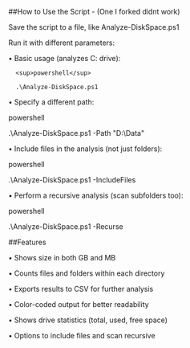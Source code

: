 ##How to Use the Script - (One I forked didnt work)

Save the script to a file, like Analyze-DiskSpace.ps1

Run it with different parameters:

•	Basic usage (analyzes C: drive):
```
  <sup>powershell</sup>

  .\Analyze-DiskSpace.ps1
```

•	Specify a different path:

  powershell

  .\Analyze-DiskSpace.ps1 -Path "D:\Data"


•	Include files in the analysis (not just folders):
  
  powershell
  
  .\Analyze-DiskSpace.ps1 -IncludeFiles


•	Perform a recursive analysis (scan subfolders too):
  
  powershell

  .\Analyze-DiskSpace.ps1 -Recurse


##Features

•	Shows size in both GB and MB

•	Counts files and folders within each directory

•	Exports results to CSV for further analysis

•	Color-coded output for better readability

•	Shows drive statistics (total, used, free space)

•	Options to include files and scan recursive
